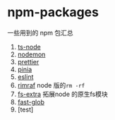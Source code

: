# npm-packages

一些用到的 npm 包汇总

1. [ts-node](https://www.npmjs.com/package/ts-node)
2. [nodemon](https://www.npmjs.com/package/nodemon)
3. [prettier](https://prettier.io/docs/en/install.html)
4. [pinia](https://pinia.vuejs.org/getting-started.html#installation)
5. [eslint](https://eslint.org/)
6. [rimraf](https://www.npmjs.com/package/rimraf) node 版的`rm -rf`
7. [fs-extra](https://github.com/jprichardson/node-fs-extra) 拓展node 的原生fs模块
8. [fast-glob](https://github.com/mrmlnc/fast-glob) 
9. [test]

